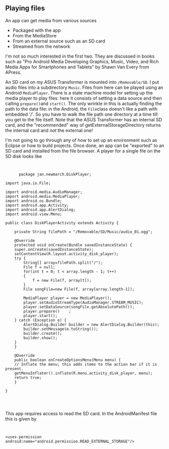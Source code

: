 
##  Playing files 


An app can get media from various sources

+ Packaged with the app
+ From the MediaStore
+ From an external source such as an SD card
+ Streamed from the network

I'm not so much interested in the first two. They are discussed in books such as
      "Pro Android Media Developing Graphics, Music, Video,
      and Rich Media Apps for Smartphones
      and Tablets" by Shawn Van Every from APress.





An SD card on my ASUS Transformer is mounted into `/Removable/SD`.
      I put audio files into a subdirectory `Music`. Files from here can
      be played using an Android `MediaPlayer`. There is a state machine
      model for setting up the media player to play files: here it consists of
      setting a data source and then calling `prepare()`and `start()`.
      The only wrinkle in this is actually finding the path to the data file: in the
      Android, the `File`class doesn't like a path with embedded '/'.
      So you have to walk the file path one directory at a time till you get to the
      file itself. Note that the ASUS Transformer has an internal SD card, and the
      "recommended" way of getExternalStorageDirectory returns the internal card
      and _not_ the external one!


I'm not going to go through any of how to set up an environment such as Eclipse
      or how to build projects. Once done, an app can be "exported" to an SD card
      and installed from the file browser. A player for a single file
      on the SD disk looks like

```

      
      package jan.newmarch.DiskPlayer;

import java.io.File;

import android.media.AudioManager;
import android.media.MediaPlayer;
import android.os.Bundle;
import android.app.Activity;
import android.app.AlertDialog;
import android.view.Menu;

public class DiskPlayerActivity extends Activity {

    private String filePath = "/Removable/SD/Music/audio_01.ogg";

    @Override
    protected void onCreate(Bundle savedInstanceState) {
	super.onCreate(savedInstanceState);
	setContentView(R.layout.activity_disk_player);
	try {
	    String[] array=filePath.split("/");
	    File f = null;
	    for(int t = 0; t < array.length - 1; t++)
		{
		    f = new File(f, array[t]);
		}
	    File songFile=new File(f, array[array.length-1]);
		
	    MediaPlayer player = new MediaPlayer();
	    player.setAudioStreamType(AudioManager.STREAM_MUSIC);
	    player.setDataSource(songFile.getAbsolutePath());
	    player.prepare()	;
	    player.start();
	} catch (Exception e) {
	    AlertDialog.Builder builder = new AlertDialog.Builder(this);
	    builder.setMessage(e.toString());
	    builder.create();
	    builder.show();
	}
    }

    @Override
    public boolean onCreateOptionsMenu(Menu menu) {
	// Inflate the menu; this adds items to the action bar if it is present.
	getMenuInflater().inflate(R.menu.activity_disk_player, menu);
	return true;
    }

}

      
    
```


This app requires access to read the SD card. In the AndroidManifest file this is
      given by

```

	
<uses-permission android:name="android.permission.READ_EXTERNAL_STORAGE"/>
	
      
```



